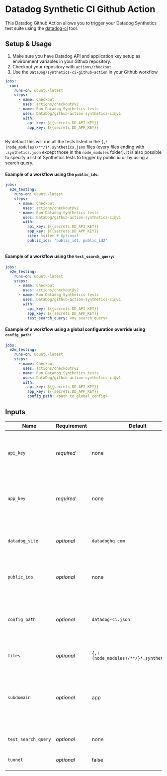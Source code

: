# Datadog Synthetic CI Github Action

This Datadog Github Action allows you to trigger your Datadog Synthetics test suite using the [datadog-ci](https://github.com/DataDog/datadog-ci) tool.

## Setup & Usage

1. Make sure you have Datadog API and application key setup as environment variables in your Github repository.
2. Checkout your repository with `actions/checkout`
3. Use the `DataDog/synthetics-ci-github-action` in your Github workflow


```yaml
jobs:
  run:
    runs-on: ubuntu-latest
    steps:
      - name: Checkout
        uses: actions/checkout@v2
      - name: Run Datadog Synthetics tests
        uses: DataDog/github-action-synthetics-ci@v1
        with:
          api_key: ${{secrets.DD_API_KEY}}
          app_key: ${{secrets.DD_APP_KEY}}
        
```

By default this will run all the tests listed in the  `{,!(node_modules)/**/}*.synthetics.json` files (every files ending with `.synthetics.json` except those in the `node_modules` folder). It is also possible to specify a list of Synthetics tests to trigger by public id or by using a search query.

#### Example of a workflow using the `public_ids`:

```yaml
jobs:
  e2e_testing:
    runs-on: ubuntu-latest
    steps:
      - name: Checkout
        uses: actions/checkout@v2
      - name: Run Datadog Synthetics tests
        uses: DataDog/github-action-synthetics-ci@v1
        with:
          api_key: ${{secrets.DD_API_KEY}}
          app_key: ${{secrets.DD_APP_KEY}}
          site: <site> # Optional
          public_ids: 'public_id1, public_id2' 
        
```

#### Example of a workflow using the `test_search_query`:

```yaml
jobs:
  e2e_testing:
    runs-on: ubuntu-latest
    steps:
      - name: Checkout
        uses: actions/checkout@v2
      - name: Run Datadog Synthetics tests
        uses: DataDog/github-action-synthetics-ci@v1
        with:
          api_key: ${{secrets.DD_API_KEY}}
          app_key: ${{secrets.DD_APP_KEY}}
          test_search_query: <my_search_query> 

```

#### Example of a workflow using a global configuration override using `config_path`:

```yaml
jobs:
  e2e_testing:
    runs-on: ubuntu-latest
    steps:
      - name: Checkout
        uses: actions/checkout@v2
      - name: Run Datadog Synthetics tests
        uses: DataDog/github-action-synthetics-ci@v1
        with:
          api_key: ${{secrets.DD_API_KEY}}
          app_key: ${{secrets.DD_APP_KEY}}
          config_path: <path_to_global_config> 

```

## Inputs

| Name                | Requirement | Default                                   | Description                                                                                                                                                                                                                                       |
|---------------------|-------------|-------------------------------------------|---------------------------------------------------------------------------------------------------------------------------------------------------------------------------------------------------------------------------------------------------|
| `api_key`           | _required_  | none                                      | Your Datadog API key. This key is created by your [Datadog organization](https://docs.datadoghq.com/account_management/api-app-keys/) and should be stored as a [secret](https://docs.github.com/en/actions/reference/encrypted-secrets).         |
| `app_key`           | _required_  | none                                      | Your Datadog Application key. This key is created by your [Datadog organization](https://docs.datadoghq.com/account_management/api-app-keys/) and should be stored as a [secret](https://docs.github.com/en/actions/reference/encrypted-secrets). |
| `datadog_site`      | _optional_  | `datadoghq.com`                           | The Datadog site. Needs to be set to `datadoghq.eu` for Datadog EU users. Ex: `datadoghq.com` or `datadoghq.eu`.                                                                                                                                  |
| `public_ids`        | _optional_  | none                                      | String of comma-separated Synthetics test public IDs you want to trigger.                                                                                                                                                                         |
| `config_path`       | _optional_  | `datadog-ci.json`                         | The global JSON configuration to be used when launching tests. Please see the [example configuration here](https://docs.datadoghq.com/synthetics/cicd_testing/?tab=npm#setup-the-client) for more details.                                        |
| `files`             | _optional_  | `{,!(node_modules)/**/}*.synthetics.json` | Glob pattern to detect synthetic tests config files.                                                                                                                                                                                              |
| `subdomain`         | _optional_  | app                                       | The name of the custom subdomain set to access your Datadog application. If the URL used to access Datadog is `myorg.datadoghq.com` the subdomain value then needs to be set to `myorg`.                                                          |
| `test_search_query` | _optional_  | none                                      | Trigger tests corresponding to a [search](https://docs.datadoghq.com/synthetics/search/#search) query.                                                                                                                                            |
| `tunnel`            | _optional_  | false                                     | Use the [testing tunnel](https://docs.datadoghq.com/synthetics/cicd_testing/?tab=npm#use-the-testing-tunnel) to trigger tests.                                                                                                                    |



